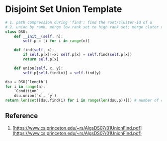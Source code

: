 # Disjoint Set Union Template

``` py
# 1. path compression during 'find': find the root/cluster-id of u
# 2. union by rank, merge low rank set to high rank set: merge cluter x and cluster y
class DSU:
    def __init__(self, n):
        self.p = [i for i in range(n)]

    def find(self, x):
        if self.p[x]!=x: self.p[x] = self.find(self.p[x])
        return self.p[x]

    def union(self, x, y):
        self.p[self.find(x)] = self.find(y)

dsu = DSU(`length`)
for i in range(n):
    `Condition`
    dsu.union(`x`, `y`)
return len(set([dsu.find(i) for i in range(len(dsu.p))])) # number of connected component
```

## Reference

1. [https://www.cs.princeton.edu/~rs/AlgsDS07/01UnionFind.pdf](https://www.cs.princeton.edu/~rs/AlgsDS07/01UnionFind.pdf)
